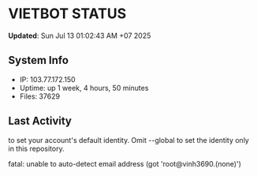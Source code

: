 # VIETBOT STATUS
**Updated**: Sun Jul 13 01:02:43 AM +07 2025

## System Info
- IP: 103.77.172.150
- Uptime: up 1 week, 4 hours, 50 minutes
- Files: 37629

## Last Activity

to set your account's default identity.
Omit --global to set the identity only in this repository.

fatal: unable to auto-detect email address (got 'root@vinh3690.(none)')
